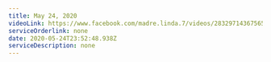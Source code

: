 ```yaml
---
title: May 24, 2020
videoLink: https://www.facebook.com/madre.linda.7/videos/2832971436756592
serviceOrderlink: none
date: 2020-05-24T23:52:48.938Z
serviceDescription: none
---
```

